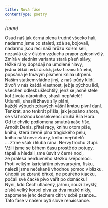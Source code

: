 ```yaml
---
title: Nová fáse
contentType: poetry
---
```


<section>

_(1909)_

Osud náš jak černá plena trudně všecko halí,  
nadarmo jsme po staletí, zdá se, bojovali,  
nadarmo jsou reci naši hrůzu kolem seli,  
nezavlá už v čistém vzduchu prapor zplesnivělý.  
Zmírá v sledním variantu stará píseň slávy,  
těžké rány dopadají na umdlené hlavy,  
jedna těžší nežli druhá, jako hromu hřmění,  
popsána je tmavým písmem kniha utrpení.  
Naším statkem vládne jiný, z naší půdy klidí,  
živoří v nás každá vlastnost, jež je pýchou lidí,  
všechen odlesk ušlechtilý, jenž se jasně stele  
kol života národního, shasli nepřátelé!  
Utlumili, uhasili žhavé síly plání,  
každý výbuch zdravých vášní krutou pivní daní.  
Tenkrát, ano tenkrát přišla, jak je psáno shora,  
se vší hroznou konsekvencí druhá Bílá Hora.  
Od té chvíle podlomena smutná naše říše,  
Arnošt Denis, přítel raçy, knihu o tom píše,  
knihu, která zevně plna tragického pelu,  
knihu naší nové zkázy, knihu nepřátelů.  
… ztrne však i hlubá rána. Nervy trochu ztupí.  
Vžili jsme se během času prostě do potupy,  
tápali a hledali jsme úsvit v černé noci,  
ze pralesa nemluvného stezku svépomoci.  
Proti velkým kartelářům pivovarským, fisku,  
nalezli jsme nečekaně vhodnou pomoc v blízku.  
Chopili se zbraně břitké, ne pouhého klacku,  
počali své čacké pivo vařit po domácku!  
Nyní, kdo Čech utlačený, jařmu, nouzi zvyklý,  
získá velký korbel piva za dva mrzké nikly,  
zapomene jeho dechem cítit v sobě psance…  
Tato fáse v našem bytí slove renaissance.

</section>
